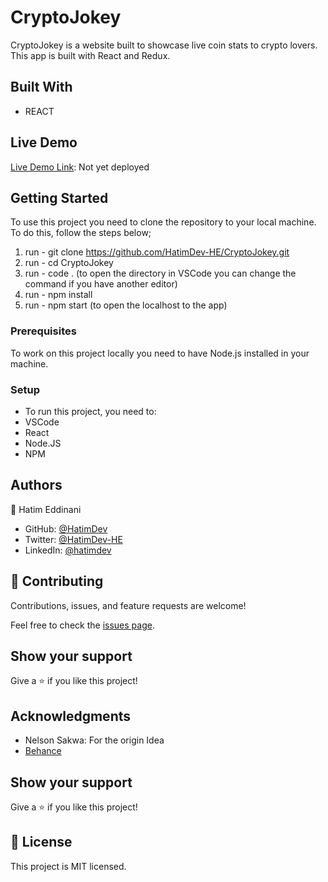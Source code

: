 # CryptoJokey

CryptoJokey is a website built to showcase live coin stats to crypto lovers. This app is built with React and Redux.

## Built With

- REACT

## Live Demo

[Live Demo Link](): Not yet deployed

## Getting Started

To use this project you need to clone the repository to your local machine. To do this, follow the steps below;
1. run - git clone https://github.com/HatimDev-HE/CryptoJokey.git
2. run - cd CryptoJokey
3. run - code . (to open the directory in VSCode you can change the command if you have another editor)
4. run - npm install
5. run - npm start (to open the localhost to the app)

### Prerequisites

To work on this project locally you need to have Node.js installed in your machine.

### Setup
- To run this project, you need to:
- VSCode
- React
- Node.JS
- NPM

## Authors

👤 Hatim Eddinani

- GitHub: [@HatimDev](https://twitter.com/HatimDev)
- Twitter: [@HatimDev-HE](https://github.com/HatimDev-HE)
- LinkedIn: [@hatimdev](https://www.linkedin.com/in/hatimdev/)

## 🤝 Contributing

Contributions, issues, and feature requests are welcome!

Feel free to check the [issues page](../../issues/).

## Show your support

Give a ⭐ if you like this project!

## Acknowledgments

- Nelson Sakwa: For the origin Idea
- [Behance](https://www.behance.net/sakwadesignstudio)

## Show your support

Give a ⭐️ if you like this project!

## 📝 License

This project is MIT licensed.
